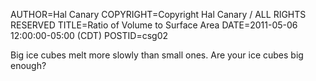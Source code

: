 AUTHOR=Hal Canary
COPYRIGHT=Copyright Hal Canary / ALL RIGHTS RESERVED
TITLE=Ratio of Volume to Surface Area
DATE=2011-05-06 12:00:00-05:00 (CDT)
POSTID=csg02


Big ice cubes melt more slowly than small ones. Are your ice cubes big
enough?
